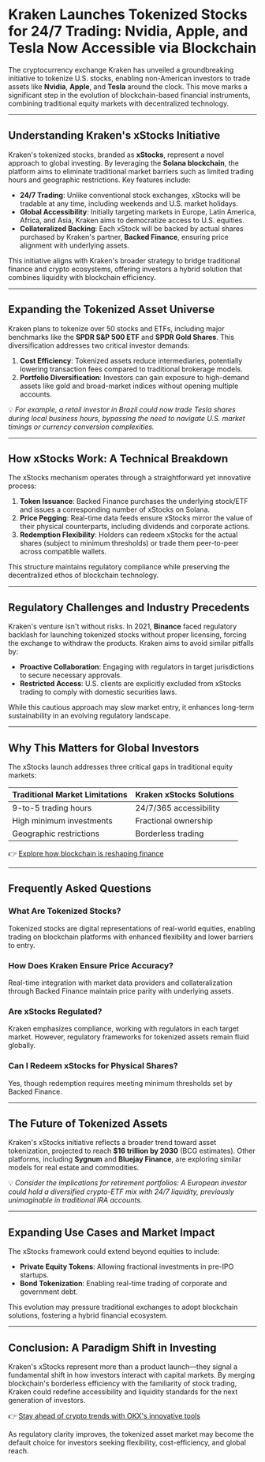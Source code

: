 # Kraken Launches Tokenized Stocks for 24/7 Trading: Nvidia, Apple, and Tesla Now Accessible via Blockchain  

The cryptocurrency exchange Kraken has unveiled a groundbreaking initiative to tokenize U.S. stocks, enabling non-American investors to trade assets like **Nvidia**, **Apple**, and **Tesla** around the clock. This move marks a significant step in the evolution of blockchain-based financial instruments, combining traditional equity markets with decentralized technology.  

---

## Understanding Kraken's xStocks Initiative  

Kraken's tokenized stocks, branded as **xStocks**, represent a novel approach to global investing. By leveraging the **Solana blockchain**, the platform aims to eliminate traditional market barriers such as limited trading hours and geographic restrictions. Key features include:  

- **24/7 Trading**: Unlike conventional stock exchanges, xStocks will be tradable at any time, including weekends and U.S. market holidays.  
- **Global Accessibility**: Initially targeting markets in Europe, Latin America, Africa, and Asia, Kraken aims to democratize access to U.S. equities.  
- **Collateralized Backing**: Each xStock will be backed by actual shares purchased by Kraken's partner, **Backed Finance**, ensuring price alignment with underlying assets.  

This initiative aligns with Kraken's broader strategy to bridge traditional finance and crypto ecosystems, offering investors a hybrid solution that combines liquidity with blockchain efficiency.  

---

## Expanding the Tokenized Asset Universe  

Kraken plans to tokenize over 50 stocks and ETFs, including major benchmarks like the **SPDR S&P 500 ETF** and **SPDR Gold Shares**. This diversification addresses two critical investor demands:  

1. **Cost Efficiency**: Tokenized assets reduce intermediaries, potentially lowering transaction fees compared to traditional brokerage models.  
2. **Portfolio Diversification**: Investors can gain exposure to high-demand assets like gold and broad-market indices without opening multiple accounts.  

💡 *For example, a retail investor in Brazil could now trade Tesla shares during local business hours, bypassing the need to navigate U.S. market timings or currency conversion complexities.*  

---

## How xStocks Work: A Technical Breakdown  

The xStocks mechanism operates through a straightforward yet innovative process:  

1. **Token Issuance**: Backed Finance purchases the underlying stock/ETF and issues a corresponding number of xStocks on Solana.  
2. **Price Pegging**: Real-time data feeds ensure xStocks mirror the value of their physical counterparts, including dividends and corporate actions.  
3. **Redemption Flexibility**: Holders can redeem xStocks for the actual shares (subject to minimum thresholds) or trade them peer-to-peer across compatible wallets.  

This structure maintains regulatory compliance while preserving the decentralized ethos of blockchain technology.  

---

## Regulatory Challenges and Industry Precedents  

Kraken's venture isn't without risks. In 2021, **Binance** faced regulatory backlash for launching tokenized stocks without proper licensing, forcing the exchange to withdraw the products. Kraken aims to avoid similar pitfalls by:  

- **Proactive Collaboration**: Engaging with regulators in target jurisdictions to secure necessary approvals.  
- **Restricted Access**: U.S. clients are explicitly excluded from xStocks trading to comply with domestic securities laws.  

While this cautious approach may slow market entry, it enhances long-term sustainability in an evolving regulatory landscape.  

---

## Why This Matters for Global Investors  

The xStocks launch addresses three critical gaps in traditional equity markets:  

| Traditional Market Limitations | Kraken xStocks Solutions |  
|-------------------------------|--------------------------|  
| 9-to-5 trading hours          | 24/7/365 accessibility    |  
| High minimum investments      | Fractional ownership      |  
| Geographic restrictions       | Borderless trading        |  

👉 [Explore how blockchain is reshaping finance](https://bit.ly/okx-bonus)  

---

## Frequently Asked Questions  

### What Are Tokenized Stocks?  
Tokenized stocks are digital representations of real-world equities, enabling trading on blockchain platforms with enhanced flexibility and lower barriers to entry.  

### How Does Kraken Ensure Price Accuracy?  
Real-time integration with market data providers and collateralization through Backed Finance maintain price parity with underlying assets.  

### Are xStocks Regulated?  
Kraken emphasizes compliance, working with regulators in each target market. However, regulatory frameworks for tokenized assets remain fluid globally.  

### Can I Redeem xStocks for Physical Shares?  
Yes, though redemption requires meeting minimum thresholds set by Backed Finance.  

---

## The Future of Tokenized Assets  

Kraken's xStocks initiative reflects a broader trend toward asset tokenization, projected to reach **$16 trillion by 2030** (BCG estimates). Other platforms, including **Sygnum** and **Bluejay Finance**, are exploring similar models for real estate and commodities.  

💡 *Consider the implications for retirement portfolios: A European investor could hold a diversified crypto-ETF mix with 24/7 liquidity, previously unimaginable in traditional IRA accounts.*  

---

## Expanding Use Cases and Market Impact  

The xStocks framework could extend beyond equities to include:  

- **Private Equity Tokens**: Allowing fractional investments in pre-IPO startups.  
- **Bond Tokenization**: Enabling real-time trading of corporate and government debt.  

This evolution may pressure traditional exchanges to adopt blockchain solutions, fostering a hybrid financial ecosystem.  

---

## Conclusion: A Paradigm Shift in Investing  

Kraken's xStocks represent more than a product launch—they signal a fundamental shift in how investors interact with capital markets. By merging blockchain's borderless efficiency with the familiarity of stock trading, Kraken could redefine accessibility and liquidity standards for the next generation of investors.  

👉 [Stay ahead of crypto trends with OKX's innovative tools](https://bit.ly/okx-bonus)  

As regulatory clarity improves, the tokenized asset market may become the default choice for investors seeking flexibility, cost-efficiency, and global reach.